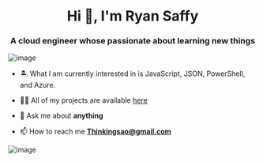 <h1 align="center">Hi 👋, I'm Ryan Saffy </h1>
<h3 align="center">A cloud engineer whose passionate about learning new things  </h3>

![image](https://cdn.shopify.com/s/files/1/0747/3829/products/mz1283_grande.jpeg?v=1571444611)

<p align="left">
  
- 🏝 What I am currently interested in is JavaScript, JSON, PowerShell, and Azure.

- 👨‍💻 All of my projects are available  [here](https://github.com/ryansaffy?tab=repositories)

- 💬 Ask me about **anything**

- 📫 How to reach me **Thinkingsao@gmail.com**

![image](https://64.media.tumblr.com/e6a4c06b5b9cd713aaa12f282327c8c8/tumblr_inline_o042h0scQs1tdlg53_500.gif)


<p align="center">

</p>
